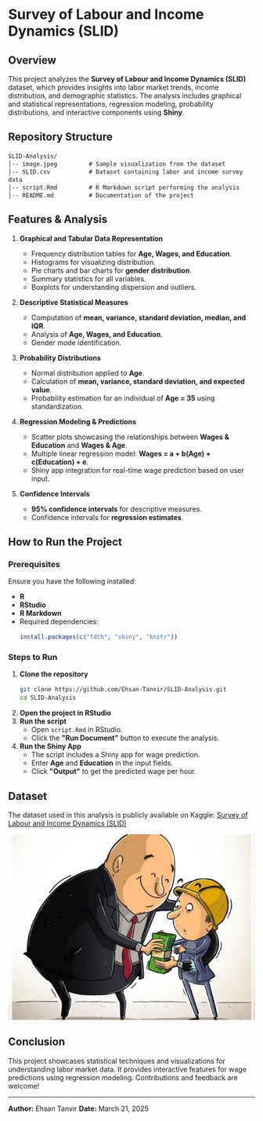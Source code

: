 # Survey of Labour and Income Dynamics (SLID)

## Overview
This project analyzes the **Survey of Labour and Income Dynamics (SLID)** dataset, which provides insights into labor market trends, income distribution, and demographic statistics. The analysis includes graphical and statistical representations, regression modeling, probability distributions, and interactive components using **Shiny**.

## Repository Structure
```
SLID-Analysis/
│-- image.jpeg         # Sample visualization from the dataset
│-- SLID.csv           # Dataset containing labor and income survey data
│-- script.Rmd         # R Markdown script performing the analysis
│-- README.md          # Documentation of the project
```

## Features & Analysis
1. **Graphical and Tabular Data Representation**
   - Frequency distribution tables for **Age, Wages, and Education**.
   - Histograms for visualizing distribution.
   - Pie charts and bar charts for **gender distribution**.
   - Summary statistics for all variables.
   - Boxplots for understanding dispersion and outliers.

2. **Descriptive Statistical Measures**
   - Computation of **mean, variance, standard deviation, median, and IQR**.
   - Analysis of **Age, Wages, and Education**.
   - Gender mode identification.

3. **Probability Distributions**
   - Normal distribution applied to **Age**.
   - Calculation of **mean, variance, standard deviation, and expected value**.
   - Probability estimation for an individual of **Age = 35** using standardization.

4. **Regression Modeling & Predictions**
   - Scatter plots showcasing the relationships between **Wages & Education** and **Wages & Age**.
   - Multiple linear regression model: **Wages = a + b(Age) + c(Education) + e**.
   - Shiny app integration for real-time wage prediction based on user input.

5. **Confidence Intervals**
   - **95% confidence intervals** for descriptive measures.
   - Confidence intervals for **regression estimates**.

## How to Run the Project

### Prerequisites
Ensure you have the following installed:
- **R**
- **RStudio**
- **R Markdown**
- Required dependencies:
  ```r
  install.packages(c("fdth", "shiny", "knitr"))
  ```

### Steps to Run
1. **Clone the repository**
   ```sh
   git clone https://github.com/Ehsan-Tanvir/SLID-Analysis.git
   cd SLID-Analysis
   ```
2. **Open the project in RStudio**
3. **Run the script**
   - Open `script.Rmd` in RStudio.
   - Click the **"Run Document"** button to execute the analysis.
4. **Run the Shiny App**
   - The script includes a Shiny app for wage prediction.
   - Enter **Age** and **Education** in the input fields.
   - Click **"Output"** to get the predicted wage per hour.

## Dataset
The dataset used in this analysis is publicly available on Kaggle:
[Survey of Labour and Income Dynamics (SLID)](https://www.kaggle.com/datasets/utkarshx27/survey-of-labour-and-income-dynamics)

![Sample Output](image.jpeg)

## Conclusion
This project showcases statistical techniques and visualizations for understanding labor market data. It provides interactive features for wage predictions using regression modeling. Contributions and feedback are welcome!

---

**Author:** Ehsan Tanvir 
**Date:** March 21, 2025

